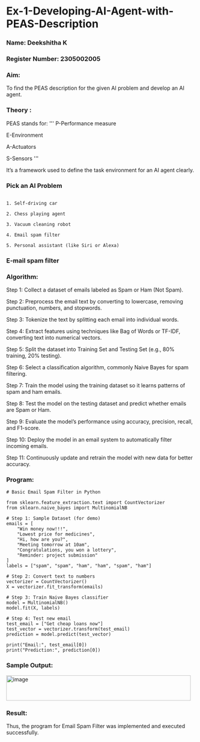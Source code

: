 # Ex-1-Developing-AI-Agent-with-PEAS-Description
### Name: Deekshitha K

### Register Number: 2305002005

### Aim:
To find the PEAS description for the given AI problem and develop an AI agent.

### Theory :
PEAS stands for:
'''
P-Performance measure

E-Environment

A-Actuators

S-Sensors
'''

It’s a framework used to define the task environment for an AI agent clearly.

### Pick an AI Problem

```

1. Self-driving car

2. Chess playing agent

3. Vacuum cleaning robot

4. Email spam filter

5. Personal assistant (like Siri or Alexa)
```

### E-mail spam filter
### Algorithm:
Step 1: Collect a dataset of emails labeled as Spam or Ham (Not Spam).

Step 2: Preprocess the email text by converting to lowercase, removing punctuation, numbers, and stopwords.

Step 3: Tokenize the text by splitting each email into individual words.

Step 4: Extract features using techniques like Bag of Words or TF-IDF, converting text into numerical vectors.

Step 5: Split the dataset into Training Set and Testing Set (e.g., 80% training, 20% testing).

Step 6: Select a classification algorithm, commonly Naive Bayes for spam filtering.

Step 7: Train the model using the training dataset so it learns patterns of spam and ham emails.

Step 8: Test the model on the testing dataset and predict whether emails are Spam or Ham.

Step 9: Evaluate the model’s performance using accuracy, precision, recall, and F1-score.

Step 10: Deploy the model in an email system to automatically filter incoming emails.

Step 11: Continuously update and retrain the model with new data for better accuracy.

### Program:
```
# Basic Email Spam Filter in Python

from sklearn.feature_extraction.text import CountVectorizer
from sklearn.naive_bayes import MultinomialNB

# Step 1: Sample Dataset (for demo)
emails = [
    "Win money now!!!", 
    "Lowest price for medicines", 
    "Hi, how are you?", 
    "Meeting tomorrow at 10am", 
    "Congratulations, you won a lottery", 
    "Reminder: project submission"
]
labels = ["spam", "spam", "ham", "ham", "spam", "ham"]

# Step 2: Convert text to numbers
vectorizer = CountVectorizer()
X = vectorizer.fit_transform(emails)

# Step 3: Train Naive Bayes classifier
model = MultinomialNB()
model.fit(X, labels)

# Step 4: Test new email
test_email = ["Get cheap loans now"]
test_vector = vectorizer.transform(test_email)
prediction = model.predict(test_vector)

print("Email:", test_email[0])
print("Prediction:", prediction[0])
```
### Sample Output:

<img width="491" height="67" alt="image" src="https://github.com/user-attachments/assets/ef6024a4-8f41-41ce-aa03-d3146a6ad07f" />


### Result:
Thus, the program for Email Spam Filter was implemented and executed successfully.
